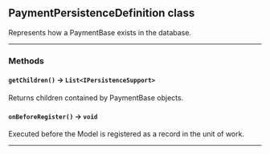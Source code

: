 ## PaymentPersistenceDefinition class

Represents how a PaymentBase exists in the database.

---
### Methods
<!-- panels:start -->
<!-- div:left-panel -->
#### `getChildren()` → `List<IPersistenceSupport>`

Returns children contained by PaymentBase objects.
<!-- panels:end -->
<!-- panels:start -->
<!-- div:left-panel -->
#### `onBeforeRegister()` → `void`

Executed before the Model is registered as a record in the unit of work.
<!-- panels:end -->
---
